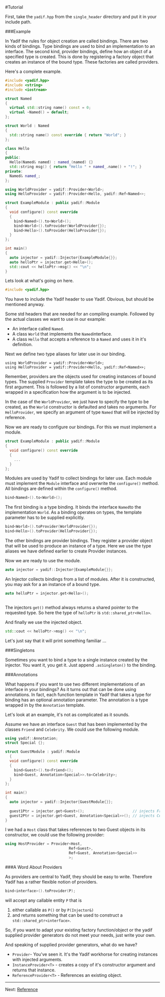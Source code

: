 #Tutorial

First, take the `yadif.hpp` from the `single_header` directory and put it in your include path.

###Example

In Yadif the rules for object creation are called bindings. There are two kinds of bindings. Type bindings are used to bind an implementation to an interface. The second kind, provider bindings, define how an object of a specified type is created. This is done by registering a factory object that creates an instance of the bound type. These factories are called providers.


Here's a complete example. 

```c++
#include <yadif.hpp>
#include <string>
#include <iostream>

struct Named
{
  virtual std::string name() const = 0;
  virtual ~Named() = default;
};

struct World : Named
{
  std::string name() const override { return "World"; }
};

class Hello
{
public:
  Hello(Named& named) : named_(named) {}
  std::string msg() { return "Hello " + named_.name() + "!"; }
private:
  Named& named_;
};

using WorldProvider = yadif::Provider<World>;
using HelloProvider = yadif::Provider<Hello, yadif::Ref<Named>>;

struct ExampleModule : public yadif::Module
{
  void configure() const override
  {
    bind<Named>().to<World>();
    bind<World>().toProvider(WorldProvider{});
    bind<Hello>().toProvider(HelloProvider{});
  }
};

int main()
{
  auto injector = yadif::Injector{ExampleModule{}};
  auto helloPtr = injector.get<Hello>();
  std::cout << helloPtr->msg() << "\n";
}
```

Lets look at what's going on here.


```c++
#include <yadif.hpp>

```

You have to include the Yadif header to use Yadif. Obvious, but should be mentioned anyway.

Some std headers that are needed for an compiling example. Followed by the actual classes we want to use in our example:

* An interface called `Named`.
* A class `World` that implements the `Named`interface.
* A class `Hello` that accepts a reference to a `Named` and uses it in it's definition. 

Next we define two type aliases for later use in our binding.

```
using WorldProvider = yadif::Provider<World>;
using HelloProvider = yadif::Provider<Hello, yadif::Ref<Named>>;
```

Remember, providers are the objects used for creating instances of bound types. The supplied `Provider` template takes the type to be created as its first argument. This is followed by a list of constructor arguments, each wrapped in a specification how the argument is to be injected.

In the case of the `WorldProvider`, we just have to specify the type to be created, as the `World` constructor is defaulted and takes no arguments. For `HelloProvider`, we specify an argument of type `Named` that will be injected by reference.

Now we are ready to configure our bindings. For this we must implement a module.

```c++
struct ExampleModule : public yadif::Module
{
  void configure() const override
  {
    ...
  }
};

```

Modules are used by Yadif to collect bindings for later use. Each module must implement the `Module` interface and overwrite the `configure()` method. All bindings are defined within the `configure()` method.

```c++
bind<Named>().to<World>();
```

The first binding is a type binding. It binds the interface `Named`to the implementation `World`. As a binding operates on types, the template parameter has to be supplied explicitly.

```c++
bind<World>().toProvider(WorldProvider{});
bind<Hello>().toProvider(HelloProvider{});
```  

The other bindings are provider bindings. They register a provider object that will be used to produce an instance of a type. Here we use the type aliases we have defined earlier to create Provider instances.

Now we are ready to use the module.

```c++
auto injector = yadif::Injector{ExampleModule{}};
```

An Injector collects bindings from a list of modules. After it is constructed, you may ask for a an instance of a bound type.

```c++
auto helloPtr = injector.get<Hello>();
	
```

The injectors `get()` method always returns a shared pointer to the requested type. So here the type of `helloPtr` is `std::shared_ptr<Hello>`.

And finally we use the injected object.

```c++
std::cout << helloPtr->msg() << "\n";
```

Let's just say that it will print something familiar ...

###Singletons

Sometimes you want to bind a type to a single instance created by the injector. You want it, you get it. Just append `.asSingleton()` to the binding.

###Annotations

What happens if you want to use two different implementations of an interface in your bindings? As it turns out that can be done using annotations. In fact, each function template in Yadif that takes a type for binding has an optional annotation parameter. The annotation is a type wrapped in by the `Annotation` template. 

Let's look at an example, it's not as complicated as it sounds.

Assume we have an interface `Guest` that has been implemented by the classes `Friend` and `Celebrity`. We could use the following module.

```c++
using yadif::Annotation;
struct Special {};

struct GuestModule : yadif::Module
  {
  void configure() const override
  {
    bind<Guest>().to<Friend>();
    bind<Guest, Annotation<Special>>.to<Celebrity>;
  }
};

int main()
{
  auto injector = yadif::Injector{GuestModule{}};
  
  guest1Ptr = injector.get<Guest>();                      // injects Friend instance
  guest2Ptr = injector.get<Guest, Annotation<Special>>(); // injects Celebrity instance
}
```

I we had a `Host` class that takes references to two Guest objects in its constructor, we could use the following provider:

```c++
using HostProvider = Provider<Host,
                             Ref<Guest>,
                             Ref<Guest, Annotation<Special>>
                             >;
```

###A Word About Providers

As providers are central to Yadif, they should be easy to write. Therefore Yadif has a rather flexible notion of providers.

```c++
bind<interface>().toProvider(P);
``` 

will accept any callable entity `P` that is

1. either callable as `P()` or by `P(Injector&)`
2. and returns something that can be used to construct a `std::shared_ptr<interface>`.

So, if you want to adapt your existing factory function/object or the yadif supplied provider generators do not meet your needs, just write your own. 


And speaking of supplied provider generators, what do we have?

* `Provider`- You've seen it. It's the Yadif workhorse for creating instances with injected arguments.
* `InstanceProvider<T>` - creates a copy of it's constructor argument and returns that instance.
* `ReferenceProvider<T>` - References an existing object.


---

Next: [Reference](reference.md)
